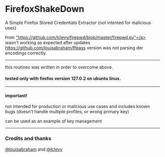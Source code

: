 # FirefoxShakeDown
A Simple Firefox Stored Credentials Extractor (not intented for malicious uses)

from <a href="https://github.com/lclevy/firepwd/blob/master/firepwd.py">"https://github.com/lclevy/firepwd/blob/master/firepwd.py"</a>
wasn't working as expected after updates<br>
<a href="https://github.com/louisabraham/ffpass">https://github.com/louisabraham/ffpass</a> version was not parsing der encodings correctly.<br><hr>
this routines was written in order to overcome above.
<h4>tested only with firefox version 127.0.2 on ubuntu linux.</h4>

-----------------------------------------------------
<h4>important!</h4> 
<p>not intended for production or malicious use cases and includes known bugs (doesn't handle multiple profiles, or wrong primary key)</p> 
<p>can be used as an example of key management</p><hr>
<h3>Credits and thanks</h3>
<p><a href="https://github.com/louisabraham">@louisabraham</a> and <a href="https://github.com/lclevy">@lclevy</a></p>
